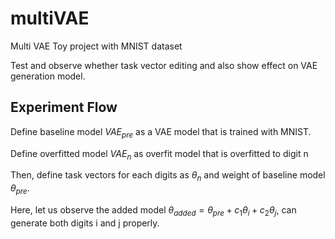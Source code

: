 # multiVAE
Multi VAE Toy project with MNIST dataset

Test and observe whether task vector editing and also show effect on VAE generation model.

## Experiment Flow

Define baseline model $VAE_{pre}$ as a VAE model that is trained with MNIST.

Define overfitted model $VAE_{n}$ as overfit model that is overfitted to digit n

Then, define task vectors for each digits as $\theta_{n}$ and weight of baseline model $\theta_{pre}$.

Here, let us observe the added model $\theta_{added} = \theta_{pre} + c_1 \theta_{i} + c_2 \theta_{j}$, can generate both digits i and j properly. 